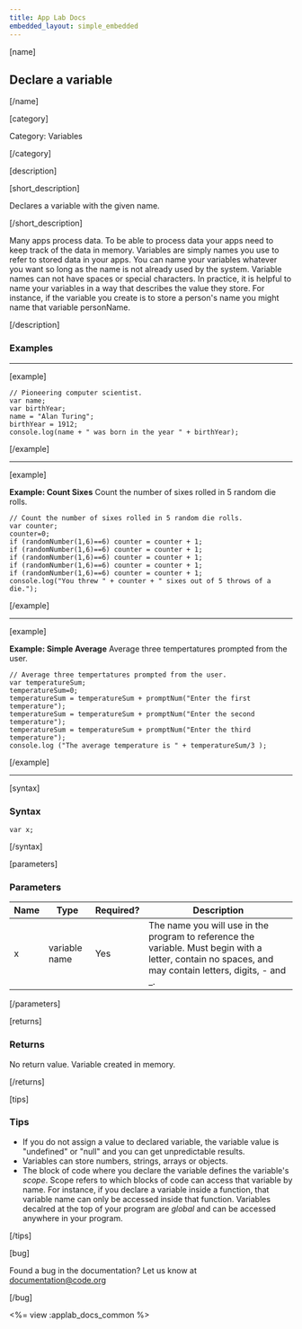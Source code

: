 ```yaml
---
title: App Lab Docs
embedded_layout: simple_embedded
---
```


[name]

## Declare a variable

[/name]

[category]

Category: Variables

[/category]

[description]

[short_description]

Declares a variable with the given name.

[/short_description]

Many apps process data. To be able to process data your apps need to keep track of the data in memory. Variables are simply names you use to refer to stored data in your apps.  You can name your variables whatever you want so long as the name is not already used by the system.  Variable names can not have spaces or special characters.  In practice, it is helpful to name your variables in a way that describes the value they store.  For instance, if the variable you create is to store a person's name you might name that variable personName.

[/description]

### Examples
____________________________________________________

[example]

```
// Pioneering computer scientist.
var name;
var birthYear;
name = "Alan Turing";
birthYear = 1912;
console.log(name + " was born in the year " + birthYear);
```

[/example]

____________________________________________________

[example]

**Example: Count Sixes** Count the number of sixes rolled in 5 random die rolls.

```
// Count the number of sixes rolled in 5 random die rolls.
var counter;
counter=0;
if (randomNumber(1,6)==6) counter = counter + 1;
if (randomNumber(1,6)==6) counter = counter + 1;
if (randomNumber(1,6)==6) counter = counter + 1;
if (randomNumber(1,6)==6) counter = counter + 1;
if (randomNumber(1,6)==6) counter = counter + 1;
console.log("You threw " + counter + " sixes out of 5 throws of a die.");
```

[/example]

____________________________________________________

[example]

**Example: Simple Average** Average three tempertatures prompted from the user.

```
// Average three tempertatures prompted from the user.
var temperatureSum;
temperatureSum=0;
temperatureSum = temperatureSum + promptNum("Enter the first temperature");
temperatureSum = temperatureSum + promptNum("Enter the second temperature");
temperatureSum = temperatureSum + promptNum("Enter the third temperature");
console.log ("The average temperature is " + temperatureSum/3 );
```

[/example]

____________________________________________________

[syntax]

### Syntax

```
var x;
```

[/syntax]

[parameters]

### Parameters

| Name  | Type | Required? | Description |
|-----------------|------|-----------|-------------|
| x | variable name | Yes | The name you will use in the program to reference the variable. Must begin with a letter, contain no spaces, and may contain letters, digits, - and _. |

[/parameters]

[returns]

### Returns
No return value. Variable created in memory.

[/returns]

[tips]

### Tips
- If you do not assign a value to declared variable, the variable value is "undefined" or "null" and you can get unpredictable results.
- Variables can store numbers, strings, arrays or objects.
- The block of code where you declare the variable defines the variable's *scope*.  Scope refers to which blocks of code can access that variable by name.  For instance, if you declare a variable inside a function, that variable name can only be accessed inside that function. Variables decalred at the top of your program are *global* and can be accessed anywhere in your program.

[/tips]

[bug]

Found a bug in the documentation? Let us know at documentation@code.org

[/bug]

<%= view :applab_docs_common %>
